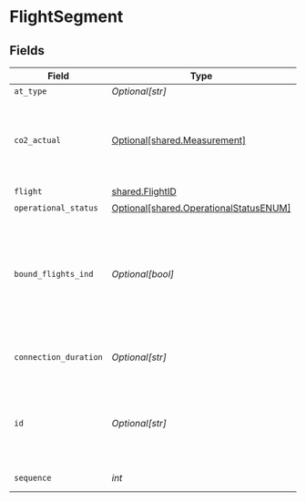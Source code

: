 # FlightSegment


## Fields

| Field                                                                                     | Type                                                                                      | Required                                                                                  | Description                                                                               | Example                                                                                   |
| ----------------------------------------------------------------------------------------- | ----------------------------------------------------------------------------------------- | ----------------------------------------------------------------------------------------- | ----------------------------------------------------------------------------------------- | ----------------------------------------------------------------------------------------- |
| `at_type`                                                                                 | *Optional[str]*                                                                           | :heavy_minus_sign:                                                                        | N/A                                                                                       | FlightSegment                                                                             |
| `co2_actual`                                                                              | [Optional[shared.Measurement]](../../models/shared/measurement.md)                        | :heavy_minus_sign:                                                                        | Used for dimensional units (width, height, depth) or weight                               |                                                                                           |
| `flight`                                                                                  | [shared.FlightID](../../models/shared/flightid.md)                                        | :heavy_check_mark:                                                                        | N/A                                                                                       |                                                                                           |
| `operational_status`                                                                      | [Optional[shared.OperationalStatusENUM]](../../models/shared/operationalstatusenum.md)    | :heavy_minus_sign:                                                                        | N/A                                                                                       |                                                                                           |
| `bound_flights_ind`                                                                       | *Optional[bool]*                                                                          | :heavy_minus_sign:                                                                        | If present and true, the Segments in this Connection must be sold and cancelled together. | true                                                                                      |
| `connection_duration`                                                                     | *Optional[str]*                                                                           | :heavy_minus_sign:                                                                        | The actual duration (in minutes) between                                                  | 60                                                                                        |
| `id`                                                                                      | *Optional[str]*                                                                           | :heavy_minus_sign:                                                                        | Local indentifier within a given message for this object.                                 | 2304                                                                                      |
| `sequence`                                                                                | *int*                                                                                     | :heavy_check_mark:                                                                        | Segment sequence                                                                          | 65                                                                                        |